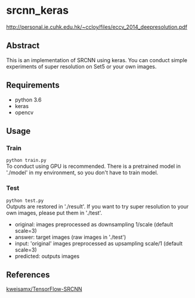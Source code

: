 # srcnn_keras
http://personal.ie.cuhk.edu.hk/~ccloy/files/eccv_2014_deepresolution.pdf
## Abstract
This is an implementation of SRCNN using keras. You can conduct simple experiments of super resolution on Set5 or your own images.
## Requirements
- python 3.6
- keras
- opencv
## Usage
### Train
`python train.py`  
To conduct using GPU is recommended. There is a pretrained model in './model' in my environment, so you don't have to train model.
### Test
`python test.py`  
Outputs are restored in './result'. If you want to try super resolution to your own images, please put them in './test'.
- original: images preprocessed as downsampling 1/scale (default scale=3)  
- answer: target images (raw images in './test')
- input: 'original' images preprocessed as upsampling scale/1 (default scale=3)
- predicted: outputs images
## References
[kweisamx/TensorFlow-SRCNN](https://github.com/kweisamx/TensorFlow-SRCNN)
